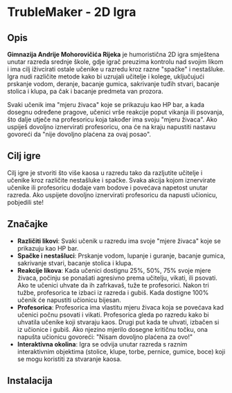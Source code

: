 # TrubleMaker - 2D Igra

## Opis

**Gimnazija Andrije Mohorovičića Rijeka** je humoristična 2D igra smještena unutar razreda srednje škole, gdje igrač preuzima kontrolu nad svojim likom i ima cilj iživcirati ostale učenike u razredu kroz razne "spačke" i nestašluke. Igra nudi različite metode kako bi uzrujali učitelje i kolege, uključujući prskanje vodom, deranje, bacanje gumica, sakrivanje tuđih stvari, bacanje stolica i klupa, pa čak i bacanje predmeta van prozora.

Svaki učenik ima "mjeru živaca" koje se prikazuju kao HP bar, a kada dosegnu određene pragove, učenici vrše reakcije poput vikanja ili psovanja, što dalje utječe na profesoricu koja također ima svoju "mjeru živaca". Ako uspiješ dovoljno iznervirati profesoricu, ona će na kraju napustiti nastavu govoreći da "nije dovoljno plaćena za ovaj posao".

## Cilj igre

Cilj igre je stvoriti što više kaosa u razredu tako da razljutite učitelje i učenike kroz različite nestašluke i spačke. Svaka akcija kojom iznervirate učenike ili profesoricu dodaje vam bodove i povećava napetost unutar razreda. Ako uspijete dovoljno iznervirati profesoricu da napusti učionicu, pobjedili ste!

## Značajke

- **Različiti likovi**: Svaki učenik u razredu ima svoje "mjere živaca" koje se prikazuju kao HP bar.
- **Spačke i nestašluci**: Prskanje vodom, lupanje i guranje, bacanje gumica, sakrivanje stvari, bacanje stolica i klupa.
- **Reakcije likova**: Kada učenici dostignu 25%, 50%, 75% svoje mjere živaca, počinju se ponašati agresivno prema učitelju, vikati, ili psovati. Ako te učenici uhvate da ih zafrkavaš, tuže te profesorici. Nakon tri tužbe, profesorica te izbaci iz razreda i gubiš. Kada dostigne 100% učenik će napustiti učionicu bijesan.
- **Profesorica**: Profesorica ima vlastitu mjeru živaca koja se povećava kad učenici počnu psovati i vikati. Profesorica gleda po razredu kako bi uhvatila učenike koji stvaraju kaos. Drugi put kada te uhvati, izbačen si iz učionice i gubiš. Ako njezino mjerilo dosegne kritičnu točku, ona napušta učionicu govoreći: "Nisam dovoljno plaćena za ovo!" 
- **Interaktivna okolina**: Igra se odvija unutar razreda s raznim interaktivnim objektima (stolice, klupe, torbe, pernice, gumice, boce) koji se mogu koristiti za stvaranje kaosa.

## Instalacija

